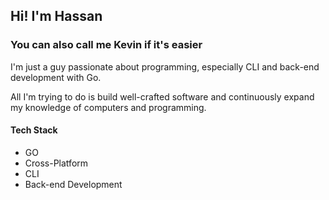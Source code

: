 ## Hi! I'm Hassan
### You can also call me Kevin if it's easier

I'm just a guy passionate about programming, especially CLI and back-end development with Go.

All I'm trying to do is build well-crafted software and continuously expand my knowledge of computers and programming.

#### Tech Stack

- GO
- Cross-Platform
- CLI
- Back-end Development
